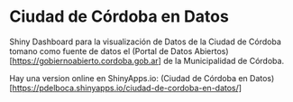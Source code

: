# Ciudad de Córdoba en Datos
Shiny Dashboard para la visualización de Datos de la Ciudad de Córdoba tomano como fuente de datos el (Portal de Datos Abiertos)[https://gobiernoabierto.cordoba.gob.ar] de la Municipalidad de Córdoba.

Hay una version online en ShinyApps.io: (Ciudad de Córdoba en Datos)[https://pdelboca.shinyapps.io/ciudad-de-cordoba-en-datos/]
